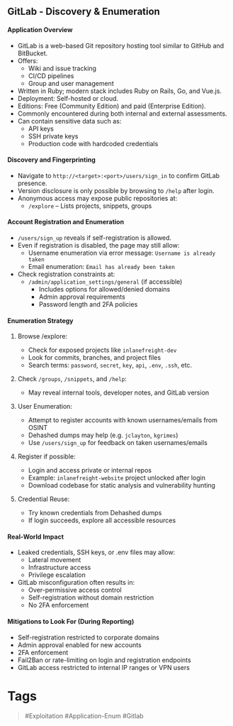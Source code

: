 ## GitLab - Discovery & Enumeration
#### Application Overview

- GitLab is a web-based Git repository hosting tool similar to GitHub and BitBucket.    
- Offers:
    - Wiki and issue tracking
    - CI/CD pipelines
    - Group and user management
- Written in Ruby; modern stack includes Ruby on Rails, Go, and Vue.js.
- Deployment: Self-hosted or cloud.
- Editions: Free (Community Edition) and paid (Enterprise Edition).
- Commonly encountered during both internal and external assessments.
- Can contain sensitive data such as:
    - API keys    
    - SSH private keys    
    - Production code with hardcoded credentials    
#### Discovery and Fingerprinting

- Navigate to `http://<target>:<port>/users/sign_in` to confirm GitLab presence.    
- Version disclosure is only possible by browsing to `/help` after login.
- Anonymous access may expose public repositories at:
    - `/explore` – Lists projects, snippets, groups
#### Account Registration and Enumeration

- `/users/sign_up` reveals if self-registration is allowed.    
- Even if registration is disabled, the page may still allow:
    - Username enumeration via error message: `Username is already taken`
    - Email enumeration: `Email has already been taken`
- Check registration constraints at:
    - `/admin/application_settings/general` (if accessible)    
        - Includes options for allowed/denied domains        
        - Admin approval requirements        
        - Password length and 2FA policies
#### Enumeration Strategy

1. Browse /explore:    
    - Check for exposed projects like `inlanefreight-dev`    
    - Look for commits, branches, and project files    
    - Search terms: `password`, `secret`, `key`, `api`, `.env`, `.ssh`, etc.    

2. Check `/groups`, `/snippets`, and `/help`:
    - May reveal internal tools, developer notes, and GitLab version

3. User Enumeration:    
    - Attempt to register accounts with known usernames/emails from OSINT
    - Dehashed dumps may help (e.g. `jclayton`, `kgrimes`)        
    - Use `/users/sign_up` for feedback on taken usernames/emails

4. Register if possible:    
    - Login and access private or internal repos
    - Example: `inlanefreight-website` project unlocked after login        
    - Download codebase for static analysis and vulnerability hunting

5. Credential Reuse:    
    - Try known credentials from Dehashed dumps
    - If login succeeds, explore all accessible resources        
#### Real-World Impact

- Leaked credentials, SSH keys, or .env files may allow:    
    - Lateral movement
    - Infrastructure access        
    - Privilege escalation
- GitLab misconfiguration often results in:
    - Over-permissive access control
    - Self-registration without domain restriction
    - No 2FA enforcement    
#### Mitigations to Look For (During Reporting)

- Self-registration restricted to corporate domains    
- Admin approval enabled for new accounts
- 2FA enforcement
- Fail2Ban or rate-limiting on login and registration endpoints
- GitLab access restricted to internal IP ranges or VPN users
# Tags
> #Exploitation #Application-Enum #Gitlab